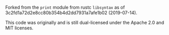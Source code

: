 Forked from the `print` module from rustc `libsyntax` as of 3c2fd1a72d2e8cc80b354b4d2dd7931a7afe1b02 (2019-07-14).

This code was originally and is still dual-licensed under the Apache 2.0 and MIT licenses.

